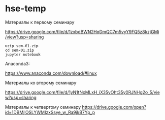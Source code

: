 # hse-temp

Материалы к первому семинару

https://drive.google.com/file/d/1zxbdBWN2HqDmQC7m5vyY9FQ5z8kzjGMi/view?usp=sharing

```
uzip sem-01.zip
cd sem-01.zip
jupyter notebook
```



Anaconda3:

https://www.anaconda.com/download/#linux


Материалы ко второму семинару


https://drive.google.com/file/d/1yN1tNxMLxH_iX35vOht35y0RJNHg2o_5/view?usp=sharing


Материалы к четвертому семинару
https://drive.google.com/open?id=1DBMjlOSLYWMIzxSsye_w_Ra9jkB7Yp_p
